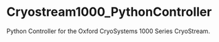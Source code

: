 # Cryostream1000_PythonController
Python Controller for the Oxford CryoSystems 1000 Series CryoStream.
